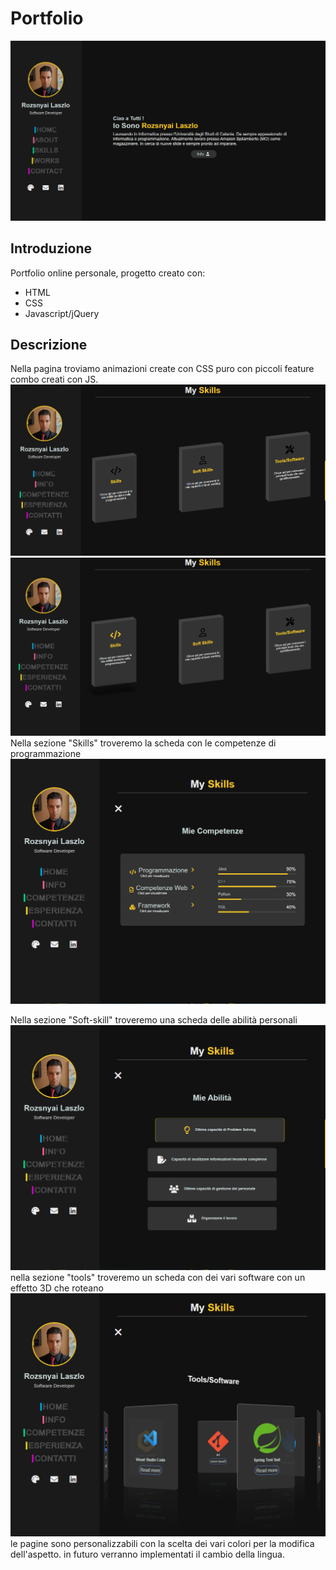 # Portfolio

![alt text](https://github.com/LaszloRo/Portfolio/blob/main/Screenshot/Home.PNG)
## Introduzione
Portfolio online personale, progetto creato con:
- HTML
- CSS
- Javascript/jQuery
## Descrizione
Nella pagina troviamo animazioni create con CSS puro con piccoli feature combo creati con JS.
![alt text](https://github.com/LaszloRo/Portfolio/blob/main/Screenshot/Skills1.PNG)
![alt text](https://github.com/LaszloRo/Portfolio/blob/main/Screenshot/Skills2.PNG)
Nella sezione "Skills" troveremo la scheda con le competenze di programmazione
![alt text](https://github.com/LaszloRo/Portfolio/blob/main/Screenshot/program-1.PNG)

Nella sezione "Soft-skill" troveremo una scheda delle abilità personali
![alt text](https://github.com/LaszloRo/Portfolio/blob/main/Screenshot/soft-1.PNG)
nella sezione "tools" troveremo un scheda con dei vari software con un effetto 3D che roteano 
![alt text](https://github.com/LaszloRo/Portfolio/blob/main/Screenshot/tools-pt1.PNG)
le pagine sono personalizzabili con la scelta dei vari colori per la modifica dell'aspetto.
in futuro verranno implementati il cambio della lingua.

